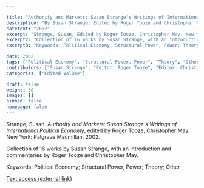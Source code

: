 ```yaml
---

title: "Authority and Markets: Susan Strange's Writings of International Political Economy"
description: "By Susan Strange; Edited by Roger Tooze and Christopher May"
datetext: "2002"
excerpt: "Strange, Susan. Edited by Roger Tooze, Christopher May. New York: Palgrave Macmillan, 2002."
excerpt2: "Collection of 16 works by Susan Strange, with an introduction and commentaries by Roger Tooze and Christopher May."
excerpt3: "Keywords: Political Economy; Structural Power, Power; Theory; Other"

date: 2002
tags: ["Political Economy", "Structural Power, Power", "Theory", "Other", "Strange-Influenced Works", "2000's"]
contributors: ["Susan Strange", "Editor: Roger Tooze", "Editor: Christopher May"]
categories: ["Edited Volume"]

draft: false
weight: 50
images: []
pinned: false
homepage: false
---
```


Strange, Susan. *Authority and Markets: Susan Strange's Writings of International Political Economy*, edited by Roger Tooze, Christopher May. New York: Palgrave Macmillan, 2002.

Collection of 16 works by Susan Strange, with an introduction and commentaries by Roger Tooze and Christopher May.

Keywords: Political Economy; Structural Power, Power; Theory; Other

[Text access (external link)](https://www.worldcat.org/title/49421752)
